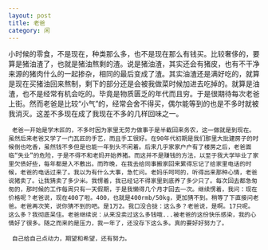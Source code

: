 ```yaml
---
layout: post
title: 老爸 
category: 闲
---
```

小时候的零食，不是现在，种类那么多，也不是现在那么有钱买。比较奢侈的，要算是猪油渣了，也就是猪油熬剩的渣。说是猪油渣，其实还会有猪皮，也有不干净来源的猪肉什么的一起掺杂，相同的最后变成了渣。其实油渣还是满好吃的，就算是现在买猪油回来熬制，剩下的部分还是会被我做菜时候加进去吃掉的。就算是油渣，也不是经常有机会吃的。毕竟是物质匮乏的年代而且穷。于是很期待每次老爸上街。然而老爸是比较“小气”的，经常会舍不得买，偶尔能等到的也是不多时就被我消灭。这差不多现在成了我现在不多的几样回味之一。

     老爸一开始是学木匠的，不多时因为家里无劳力做事于是半截回来务农，这一做就是到现在。虽然后来老爸又学了一门瓦匠的手艺，而且手工很好。在90年代初期是我们那里大批建房子的时候倒也吃香，虽然钱不多但是也能一年到头不闲着。后来几乎家家户户有了楼房之后，老爸面临“失业”的危险，于是不得不和老妈开始养猪。而这并不是赚钱的方法，以至于我大学毕业了家里欠债好些，每年都是入不敷出。而昨晚，在我去给同事搬家回来累得忘记了给家里电话的时候，老爸的电话过来了。我以为有什么大事，急忙问。老妈乐呵呵的，听得出来那种心情，老爸说猪卖了。让我猜卖了多少米。我愣着，我已经记不得家里到底养了多少只了。每次回去都急匆匆的，那时候的工作每周只有一天假期，于是我懒得几个月才回去一次。继续愣着，我问：现在价格呢？老爸说，现在400了啦。400，也就是400rmb/50kg，更加猜不到。稍等了下直接问老爸。老爸再次笑，说你猜不到的吧。是1万2。我口没合拢：这么多？老爸说，是啊。17只呢。这么多？我彻底呆住。老爸继续说：从来没卖过这么多钱哦...被老爸的这份快乐感染，我的心情好了很多。随之而来的是压力，我一年了，还没存下这么多。真的要好好努力了。

     自己给自己点动力，期望和希望，还有努力。